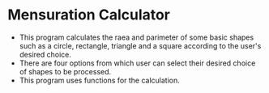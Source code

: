 # Mensuration Calculator
- This program calculates the raea and parimeter of some basic shapes such as a circle, rectangle, triangle and a square according to the user's desired choice.
- There are four options from which user can select their desired choice of shapes to be processed.
- This program uses functions for the calculation.
